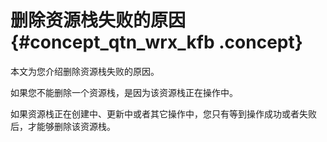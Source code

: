 # 删除资源栈失败的原因 {#concept_qtn_wrx_kfb .concept}

本文为您介绍删除资源栈失败的原因。

如果您不能删除一个资源栈，是因为该资源栈正在操作中。

如果资源栈正在创建中、更新中或者其它操作中，您只有等到操作成功或者失败后，才能够删除该资源栈。

